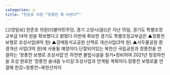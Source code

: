 ```yaml
---
categories: a
title: "한준호 의원 “창릉천 확 바뀐다”"
---
```

[고양일보] 한준호 의원(더불어민주당, 경기 고양시(을))은 지난 15일, 경기도 특별조정교부금 14억 원을 확보했다고 밝혔다.이번에 확보한 경기도 특별조정교부금은 ▲창릉천 보행로 조성사업(8억 원) ▲강매동석교공원 산책로 개선사업(3억 원) ▲서두물공원 환경개선 사업(3억 원)에 사용될 예정이다.단절되어있는 북한산 국립공원과 창릉천을 연결하는 ‘창릉천 보행로 조성사업’은 하천변 불법시설을 철거•정비하여 2021년 청정하천을 조성 완료한 ‘창릉천 솔내음 누리길’조성사업과 연계될 계획이다.창릉천 보행로를 연결해 한강~창릉천~북한산까지